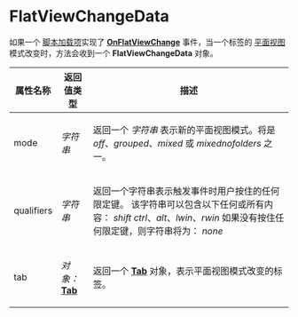 # FlatViewChangeData

如果一个 [脚本加载项](/Manual/scripting/script_add-ins/README.zh.md)实现了 **[OnFlatViewChange](../scripting_events/onflatviewchange.zh.md)** 事件，当一个标签的 [平面视图](/Manual/basic_concepts/flat_view.zh.md) 模式改变时，方法会收到一个 **FlatViewChangeData** 对象。

<table>
<thead><tr><th>
属性名称</th><th>
返回值类型</th><th>
描述
</th></tr></thead><tbody><tr><td>
mode</td><td>

*字符串*</td><td>

返回一个 *字符串* 表示新的平面视图模式。将是 *off*、*grouped*、*mixed* 或 *mixednofolders* 之一。
</td></tr><tr><td>
qualifiers</td><td>

*字符串*</td><td>

返回一个字符串表示触发事件时用户按住的任何限定键。
该字符串可以包含以下任何或所有内容： *shift* *ctrl*、*alt*、*lwin*、*rwin*
如果没有按住任何限定键，则字符串将为： *none*
</td></tr><tr><td>
tab</td><td>

*对象：***[Tab](tab.zh.md)**</td><td>

返回一个 **[Tab](tab.zh.md)** 对象，表示平面视图模式改变的标签。
</td></tr></tbody>
</table>